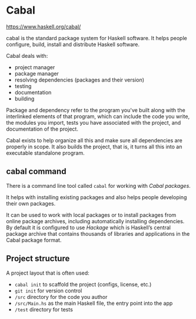 # Cabal

https://www.haskell.org/cabal/

cabal is the standard package system for Haskell software. It helps people configure, build, install and distribute Haskell software.

Cabal deals with:
- project manager
- package manager
- resolving dependencies (packages and their version)
- testing
- documentation
- building

Package and dependency refer to the program you've built along with the interlinked elements of that program, which can include the code you write, the modules you import, tests you have associated with the project, and documentation of the project.

Cabal exists to help organize all this and make sure all dependencies are properly in scope. It also builds the project, that is, it turns all this into an executable standalone program.

## cabal command

There is a command line tool called `cabal` for working with *Cabal packages*.

It helps with installing existing packages and also helps people developing their own packages.

It can be used to work with local packages or to install packages from online package archives, including automatically installing dependencies. By default it is configured to use *Hackage* which is Haskell’s central package archive that contains thousands of libraries and applications in the Cabal package format.


## Project structure

A project layout that is often used:
- `cabal init` to scaffold the project (configs, license, etc.)
- `git init` for version control
- `/src` directory for the code you author
- `/src/Main.hs` as the main Haskell file, the entry point into the app
- `/test` directory for tests
